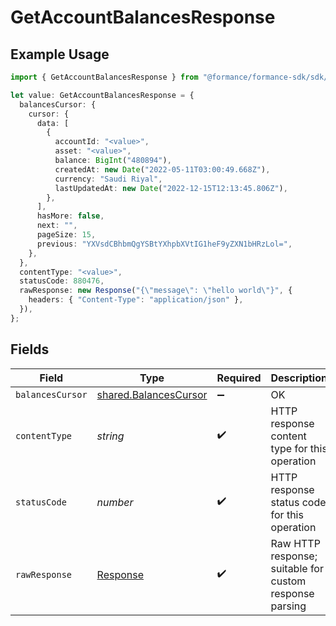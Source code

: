 # GetAccountBalancesResponse

## Example Usage

```typescript
import { GetAccountBalancesResponse } from "@formance/formance-sdk/sdk/models/operations";

let value: GetAccountBalancesResponse = {
  balancesCursor: {
    cursor: {
      data: [
        {
          accountId: "<value>",
          asset: "<value>",
          balance: BigInt("480894"),
          createdAt: new Date("2022-05-11T03:00:49.668Z"),
          currency: "Saudi Riyal",
          lastUpdatedAt: new Date("2022-12-15T12:13:45.806Z"),
        },
      ],
      hasMore: false,
      next: "",
      pageSize: 15,
      previous: "YXVsdCBhbmQgYSBtYXhpbXVtIG1heF9yZXN1bHRzLol=",
    },
  },
  contentType: "<value>",
  statusCode: 880476,
  rawResponse: new Response("{\"message\": \"hello world\"}", {
    headers: { "Content-Type": "application/json" },
  }),
};
```

## Fields

| Field                                                                 | Type                                                                  | Required                                                              | Description                                                           |
| --------------------------------------------------------------------- | --------------------------------------------------------------------- | --------------------------------------------------------------------- | --------------------------------------------------------------------- |
| `balancesCursor`                                                      | [shared.BalancesCursor](../../../sdk/models/shared/balancescursor.md) | :heavy_minus_sign:                                                    | OK                                                                    |
| `contentType`                                                         | *string*                                                              | :heavy_check_mark:                                                    | HTTP response content type for this operation                         |
| `statusCode`                                                          | *number*                                                              | :heavy_check_mark:                                                    | HTTP response status code for this operation                          |
| `rawResponse`                                                         | [Response](https://developer.mozilla.org/en-US/docs/Web/API/Response) | :heavy_check_mark:                                                    | Raw HTTP response; suitable for custom response parsing               |